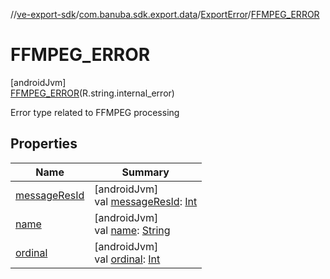 //[ve-export-sdk](../../../../index.md)/[com.banuba.sdk.export.data](../../index.md)/[ExportError](../index.md)/[FFMPEG_ERROR](index.md)

# FFMPEG_ERROR

[androidJvm]\
[FFMPEG_ERROR](index.md)(R.string.internal_error)

Error type related to FFMPEG processing

## Properties

| Name | Summary |
|---|---|
| [messageResId](../message-res-id.md) | [androidJvm]<br>val [messageResId](../message-res-id.md): [Int](https://kotlinlang.org/api/latest/jvm/stdlib/kotlin/-int/index.html) |
| [name](../-p-r-e-v-i-e-w_-e-r-r-o-r/index.md#-372974862%2FProperties%2F545878494) | [androidJvm]<br>val [name](../-p-r-e-v-i-e-w_-e-r-r-o-r/index.md#-372974862%2FProperties%2F545878494): [String](https://kotlinlang.org/api/latest/jvm/stdlib/kotlin/-string/index.html) |
| [ordinal](../-p-r-e-v-i-e-w_-e-r-r-o-r/index.md#-739389684%2FProperties%2F545878494) | [androidJvm]<br>val [ordinal](../-p-r-e-v-i-e-w_-e-r-r-o-r/index.md#-739389684%2FProperties%2F545878494): [Int](https://kotlinlang.org/api/latest/jvm/stdlib/kotlin/-int/index.html) |
